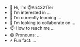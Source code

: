 - 👋 Hi, I’m @Ari4321Ter
- 👀 I’m interested in ...
- 🌱 I’m currently learning ...
- 💞️ I’m looking to collaborate on ...
- 📫 How to reach me ...
- 😄 Pronouns: ...
- ⚡ Fun fact: ...

<!---
Ari4321Ter/Ari4321Ter is a ✨ special ✨ repository because its `README.md` (this file) appears on your GitHub profile.
You can click the Preview link to take a look at your changes.
--->
